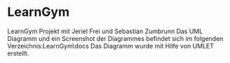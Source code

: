 # LearnGym
LearnGym Projekt mit Jeriel Frei und Sebastian Zumbrunn
Das UML Diagramm und ein Screenshot der Diagrammes befindet sich im folgenden Verzeichnis:LearnGym\docs
Das Diagramm wurde mit Hilfe von UMLET erstellt.
